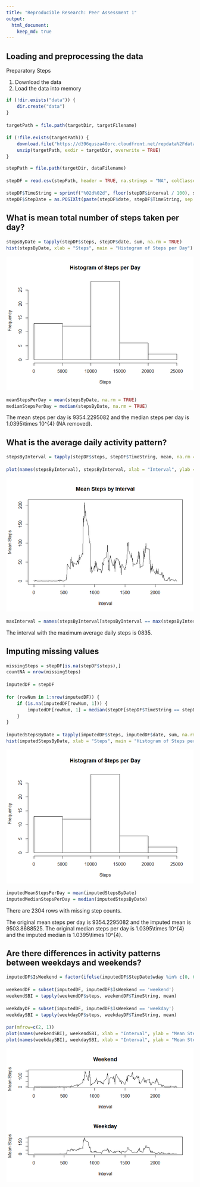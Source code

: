 ```yaml
---
title: "Reproducible Research: Peer Assessment 1"
output: 
  html_document:
    keep_md: true
---
```



## Loading and preprocessing the data



Preparatory Steps

1. Download the data
1. Load the data into memory


```r
if (!dir.exists("data")) {
    dir.create("data")
}

targetPath = file.path(targetDir, targetFilename)

if (!file.exists(targetPath)) {
    download.file("https://d396qusza40orc.cloudfront.net/repdata%2Fdata%2Factivity.zip", targetPath)
    unzip(targetPath, exdir = targetDir, overwrite = TRUE)
}
```


```r
stepPath = file.path(targetDir, dataFilename)

stepDF = read.csv(stepPath, header = TRUE, na.strings = "NA", colClasses = c("numeric", "character", "numeric"))

stepDF$TimeString = sprintf("%02d%02d", floor(stepDF$interval / 100), stepDF$interval %% 100)
stepDF$StepDate = as.POSIXlt(paste(stepDF$date, stepDF$TimeString, sep = " "), format = "%Y-%m-%d %H%M")
```


## What is mean total number of steps taken per day?


```r
stepsByDate = tapply(stepDF$steps, stepDF$date, sum, na.rm = TRUE)
hist(stepsByDate, xlab = "Steps", main = "Histogram of Steps per Day")
```

![](PA1_template_files/figure-html/stepsperday-1.png)<!-- -->

```r
meanStepsPerDay = mean(stepsByDate, na.rm = TRUE)
medianStepsPerDay = median(stepsByDate, na.rm = TRUE)
```

The mean steps per day is 9354.2295082 and the median steps per day is 1.0395\times 10^{4} (NA removed).

## What is the average daily activity pattern?


```r
stepsByInterval = tapply(stepDF$steps, stepDF$TimeString, mean, na.rm = TRUE)

plot(names(stepsByInterval), stepsByInterval, xlab = "Interval", ylab = "Mean Steps", main = "Mean Steps by Interval", type = "l")
```

![](PA1_template_files/figure-html/stepsbyinterval-1.png)<!-- -->

```r
maxInterval = names(stepsByInterval[stepsByInterval == max(stepsByInterval)])
```

The interval with the maximum average daily steps is 0835.

## Imputing missing values


```r
missingSteps = stepDF[is.na(stepDF$steps),]
countNA = nrow(missingSteps)

imputedDF = stepDF

for (rowNum in 1:nrow(imputedDF)) {
    if (is.na(imputedDF[rowNum, 1])) {
        imputedDF[rowNum, 1] = median(stepDF[stepDF$TimeString == stepDF[rowNum, 4], 1], na.rm = TRUE)
    }
}

imputedStepsByDate = tapply(imputedDF$steps, imputedDF$date, sum, na.rm = TRUE)
hist(imputedStepsByDate, xlab = "Steps", main = "Histogram of Steps per Day")
```

![](PA1_template_files/figure-html/missingvalues-1.png)<!-- -->

```r
imputedMeanStepsPerDay = mean(imputedStepsByDate)
imputedMedianStepsPerDay = median(imputedStepsByDate)
```

There are 2304 rows with missing step counts.

The original mean steps per day is 9354.2295082 and the imputed mean is 9503.8688525.
The original median steps per day is 1.0395\times 10^{4} and the imputed median is 1.0395\times 10^{4}.

## Are there differences in activity patterns between weekdays and weekends?


```r
imputedDF$IsWeekend = factor(ifelse(imputedDF$StepDate$wday %in% c(0, 6), 'weekend', 'weekday'))

weekendDF = subset(imputedDF, imputedDF$IsWeekend == 'weekend')
weekendSBI = tapply(weekendDF$steps, weekendDF$TimeString, mean)

weekdayDF = subset(imputedDF, imputedDF$IsWeekend == 'weekday')
weekdaySBI = tapply(weekdayDF$steps, weekdayDF$TimeString, mean)

par(mfrow=c(2, 1))
plot(names(weekendSBI), weekendSBI, xlab = "Interval", ylab = "Mean Steps", main = "Weekend", type = "l")
plot(names(weekdaySBI), weekdaySBI, xlab = "Interval", ylab = "Mean Steps", main = "Weekday", type = "l")
```

![](PA1_template_files/figure-html/weekends-1.png)<!-- -->
